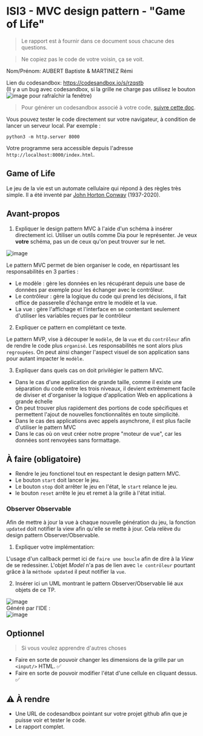 # ISI3 - MVC design pattern - "Game of Life"

> Le rapport est à fournir dans ce document sous chacune des questions.

> Ne copiez pas le code de votre voisin, ça se voit.

Nom/Prénom: AUBERT Baptiste & MARTINEZ Rémi

Lien du codesandbox: https://codesandbox.io/s/rzqstb  
(Il y a un bug avec codesandbox, si la grille ne charge pas utilisez le bouton ![image](https://user-images.githubusercontent.com/64494563/165317652-c23300ed-d16a-4943-988d-2b19ad3e0808.png)
 pour rafraîchir la fenêtre)

> Pour générer un codesandbox associé à votre code, [suivre cette doc](https://codesandbox.io/docs/importing#import-from-github).

Vous pouvez tester le code directement sur votre navigateur, à condition de lancer un serveur local. Par exemple :

```python3 -m http.server 8000```

Votre programme sera accessible depuis l'adresse `http://localhost:8000/index.html`.



## Game of Life

Le jeu de la vie est un automate cellulaire qui répond à des règles très simple.
Il a été inventé par [John Horton Conway](https://fr.wikipedia.org/wiki/John_Horton_Conway) (1937-2020).

## Avant-propos

1. Expliquer le design pattern MVC à l'aide d'un schéma à insérer directement ici.
Utiliser un outils comme Dia pour le représenter. Je veux **votre** schéma, pas un de ceux qu'on peut trouver sur le net.

![image](https://user-images.githubusercontent.com/64494563/162218586-0ada806b-34ec-4a05-9169-a958a0399a33.png)

Le pattern MVC permet de bien organiser le code, en répartissant les responsabilités en 3 parties :
* Le modèle : gère les données en les récupérant depuis une base de données par exemple pour les échanger avec le contrôleur.
* Le contrôleur : gère la logique du code qui prend les décisions, il fait office de passerelle d'échange entre le modèle et la vue.
* La vue : gère l'affichage et l'interface en se contentant seulement d'utiliser les variables reçues par le contrôleur


2. Expliquer ce pattern en complétant ce texte.

Le pattern MVP, vise à découper le `modèle`, de la `vue` et du `contrôleur` afin de rendre le code plus `organisé`.
Les responsabilités ne sont alors plus `regroupées`.
On peut ainsi changer l'aspect visuel de son application sans pour autant impacter le `modèle`.

3. Expliquer dans quels cas on doit privilégier le pattern MVC.

* Dans le cas d'une application de grande taille, comme il existe une séparation du code entre les trois niveaux, il devient extrêmement facile de diviser et d'organiser la logique d'application Web en applications à grande échelle
* On peut trouver plus rapidement des portions de code spécifiques et permettent l'ajout de nouvelles fonctionnalités en toute simplicité.
* Dans le cas des applications avec appels asynchrone, il est plus facile d'utiliser le pattern MVC
* Dans le cas où on veut créer notre propre "moteur de vue", car les données sont renvoyées sans formattage.

## À faire (obligatoire)

- Rendre le jeu fonctionel tout en respectant le design pattern MVC.
- Le bouton `start` doit lancer le jeu.
- Le bouton `stop` doit arrêter le jeu en l'état, le `start` relance le jeu.
- le bouton `reset` arrête le jeu et remet à la grille à l'état initial.

### Observer Observable

Afin de mettre à jour la vue à chaque nouvelle génération du jeu, la fonction `updated` doit notifier la view afin qu'elle se mette à jour.
Cela relève du design pattern Observer/Observable.

1. Expliquer votre implémentation:

L'usage d'un callback permet ici de `faire une boucle` afin de dire à la _View_ de se redessiner.
L'objet _Model_ n'a pas de lien avec `le contrôleur` pourtant grâce à la `méthode updated` il peut notifier la `vue`.

2. Insérer ici un UML montrant le pattern Observer/Observable lié aux objets de ce TP.

![image](https://user-images.githubusercontent.com/64494563/165334143-1608835c-ced7-4fa6-84be-fc0d3728e344.png)  
Généré par l'IDE :  
![image](https://user-images.githubusercontent.com/64494563/165334180-7392b7da-6026-487c-8ac3-e28a617dd5cc.png)  


## Optionnel

> Si vous voulez apprendre d'autres choses

- Faire en sorte de pouvoir changer les dimensions de la grille par un `<input/>` HTML. ✅
- Faire en sorte de pouvoir modifier l'état d'une cellule en cliquant dessus. ✅

## :warning: À rendre

- Une URL de codesandbox pointant sur votre projet github afin que je puisse voir et tester le code.
- Le rapport complet.
